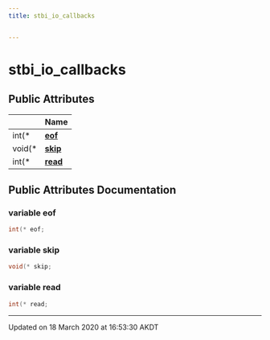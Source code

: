```yaml
---
title: stbi_io_callbacks


---
```


# stbi_io_callbacks

















## Public Attributes

|                | Name           |
| -------------- | -------------- |
| int(* | **[eof](Classes/structstbi__io__callbacks.md#variable-eof)**  |
| void(* | **[skip](Classes/structstbi__io__callbacks.md#variable-skip)**  |
| int(* | **[read](Classes/structstbi__io__callbacks.md#variable-read)**  |












## Public Attributes Documentation

### variable eof

```cpp
int(* eof;
```




























### variable skip

```cpp
void(* skip;
```




























### variable read

```cpp
int(* read;
```
































-------------------------------

Updated on 18 March 2020 at 16:53:30 AKDT